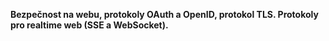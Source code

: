 **Bezpečnost na webu, protokoly OAuth a OpenID, protokol TLS. Protokoly pro realtime web (SSE a WebSocket).**

